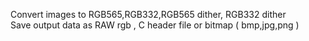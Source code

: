 Convert images to RGB565,RGB332,RGB565 dither, RGB332 dither<br>
Save output data as RAW rgb , C header file or bitmap ( bmp,jpg,png )
